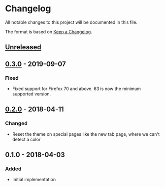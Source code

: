 # Changelog

All notable changes to this project will be documented in this file.

The format is based on [Keep a Changelog](http://keepachangelog.com/en/1.0.0/).

## [Unreleased]

## [0.3.0] - 2019-09-07

### Fixed

- Fixed support for Firefox 70 and above. 63 is now the minimum supported
  version.

## [0.2.0] - 2018-04-11

### Changed

- Reset the theme on special pages like the new tab page, where we can't detect
a color

## 0.1.0 - 2018-04-03

### Added

- Initial implementation

[Unreleased]: https://github.com/dguo/color-tailor/compare/v0.3.0...HEAD
[0.3.0]: https://github.com/dguo/color-tailor/compare/v0.2.0...v0.3.0
[0.2.0]: https://github.com/dguo/color-tailor/compare/v0.1.0...v0.2.0
